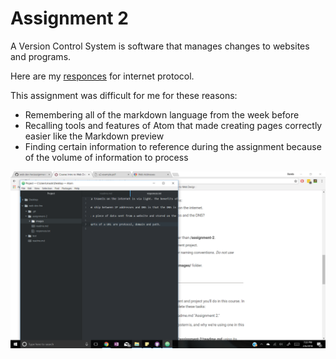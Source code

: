 # Assignment 2

A Version Control System is software that manages changes to websites and programs.

Here are my [responces](./responces.txt) for internet protocol.

This assignment was difficult for me for these reasons:
- Remembering all of the markdown language from the week before
- Recalling tools and features of Atom that made creating pages correctly easier like the Markdown preview
- Finding certain information to reference during the assignment because of the volume of information to process

![image of atom](./images/screenshot2.png)
